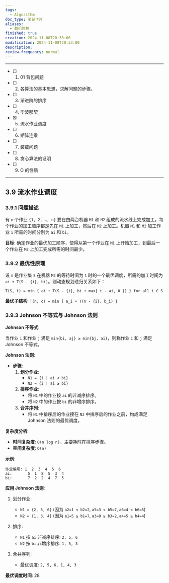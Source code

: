 ```yaml
---
tags:
  - Algorithm
doc_type: 笔记卡片
aliases:
  - 数组位移
finished: true
creation: 2024-11-08T20:33:00
modification: 2024-11-08T20:33:00
description: 
review-frequency: normal
---
```

---

- [ ] 1. 01 背包问题
- [ ] 2. 各算法的基本思想，求解问题的步骤。
- [ ] 3. 渐进阶的排序
- [ ] 4. 毕波那契
- [x] 5. 流水作业调度
- [ ] 6. 矩阵连乘
- [ ] 7. 装载问题
- [ ] 8. 贪心算法的证明
- [ ] 9. O 的性质

---

## 3.9 流水作业调度

### 3.9.1 问题描述

有 `n` 个作业 `{1, 2, …, n}` 要在由两台机器 `M1` 和 `M2` 组成的流水线上完成加工。每个作业的加工顺序都是先在 `M1` 上加工，然后在 `M2` 上加工。机器 `M1` 和 `M2` 加工作业 `i` 所需的时间分别为 `ai` 和 `bi`。

**目标**: 确定作业的最优加工顺序，使得从第一个作业在 `M1` 上开始加工，到最后一个作业在 `M2` 上加工完成所需的时间最少。

### 3.9.2 最优性原理

设 `π` 是作业集 `S` 在机器 `M2` 的等待时间为 `t` 时的一个最优调度，所需的加工时间为 `ai + T(S - {i}, bi)`。则动态规划递归关系如下：

```
T(S, t) = min { ai + T(S - {i}, bi + max{ t - ai, 0 }) } for all i ∈ S
```

**最优子结构**: `T(n, c) = min { a_i + T(n - {i}, b_i) }`

### 3.9.3 Johnson 不等式与 Johnson 法则

**Johnson 不等式**:

当作业 `i` 和作业 `j` 满足 `min{bi, aj} ≥ min{bj, ai}`，则称作业 `i` 和 `j` 满足 Johnson 不等式。

**Johnson 法则**:

- **步骤**:
  1. **划分作业**:
     - `N1 = {i | ai < bi}`
     - `N2 = {i | ai ≥ bi}`
  2. **排序作业**:
     - 将 `N1` 中的作业按 `ai` 的非减序排序。
     - 将 `N2` 中的作业按 `bi` 的非增序排序。
  3. **合并序列**:
     - 将 `N1` 中排序后的作业接在 `N2` 中排序后的作业之前，构成满足 Johnson 法则的最优调度。

**复杂度分析**:

- **时间复杂度**: `O(n log n)`，主要耗时在排序步骤。
- **空间复杂度**: `O(n)`

**示例**:

```
作业编号: 1  2  3  4  5  6
ai:       5  1  8  5  3  4
bi:       7  2  2  4  7  5
```

**应用 Johnson 法则**:

1. 划分作业:
   - `N1 = {2, 5, 6}` (因为 `a2=1 < b2=2`, `a5=3 < b5=7`, `a6=4 < b6=5`)
   - `N2 = {1, 3, 4}` (因为 `a1=5 ≥ b1=7`, `a3=8 ≥ b3=2`, `a4=5 ≥ b4=4`)

2. 排序:
   - `N1` 按 `ai` 非减序排序: `2, 5, 6`
   - `N2` 按 `bi` 非增序排序: `1, 5, 3`

3. 合并序列:
   - 最优调度: `2, 5, 6, 1, 4, 3`

**最优调度时间**: 28

